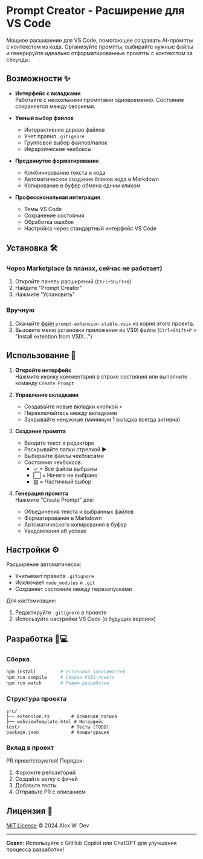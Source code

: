 # Prompt Creator - Расширение для VS Code

Мощное расширение для VS Code, помогающее создавать AI-промпты с контекстом из кода. Организуйте промпты, выбирайте нужные файлы и генерируйте идеально отформатированные промпты с контекстом за секунды.

## Возможности ✨

- **Интерфейс с вкладками**  
  Работайте с несколькими промптами одновременно. Состояние сохраняется между сессиями.

- **Умный выбор файлов**  
  - Интерактивное дерево файлов
  - Учет правил `.gitignore`
  - Групповой выбор файлов/папок
  - Иерархические чекбоксы

- **Продвинутое форматирование**  
  - Комбинирование текста и кода
  - Автоматическое создание блоков кода в Markdown
  - Копирование в буфер обмена одним кликом

- **Профессиональная интеграция**  
  - Темы VS Code
  - Сохранение состояния
  - Обработка ошибок
  - Настройка через стандартный интерфейс VS Code

## Установка 🛠️

### Через Marketplace (в планах, сейчас не работает)
1. Откройте панель расширений (`Ctrl+Shift+X`)
2. Найдите "Prompt Creator"
3. Нажмите "Установить"

### Вручную
1. Скачайте [файл](prompt-extension-stable.vsix) `prompt-extension-stable.vsix` из корня этого проекта.
2. Вызовите меню установки приложения из VSIX файла (`Ctrl+Shift+P` > "Install extention from VSIX...") 

## Использование 📖

1. **Откройте интерфейс**  
   Нажмите иконку комментария в строке состояния или выполните команду `Create Prompt`

2. **Управление вкладками**  
   - Создавайте новые вкладки кнопкой `+`
   - Переключайтесь между вкладками
   - Закрывайте ненужные (минимум 1 вкладка всегда активна)

3. **Создание промпта**  
   - Вводите текст в редакторе
   - Раскрывайте папки стрелкой ▶
   - Выбирайте файлы чекбоксами
   - Состояния чекбоксов:
     - ✓ = Все файлы выбраны
     - ⬜ = Ничего не выбрано
     - ▨ = Частичный выбор

4. **Генерация промпта**  
   Нажмите "Create Prompt" для:
   - Объединения текста и выбранных файлов
   - Форматирования в Markdown
   - Автоматического копирования в буфер
   - Уведомления об успехе

## Настройки ⚙️

Расширение автоматически:
- Учитывает правила `.gitignore`
- Исключает `node_modules` и `.git`
- Сохраняет состояние между перезапусками

Для кастомизации:
1. Редактируйте `.gitignore` в проекте
2. Используйте настройки VS Code (в будущих версиях)

## Разработка 🧑💻

### Сборка
```bash
npm install         # Установка зависимостей
npm run compile     # Сборка VSIX-пакета
npm run watch       # Режим разработки
```

### Структура проекта
```
src/
├── extension.ts        # Основная логика
├── webviewTemplate.html # Интерфейс
test/                   # Тесты (TODO)
package.json            # Конфигурация
```

### Вклад в проект
PR приветствуются! Порядок:
1. Форкните репозиторий
2. Создайте ветку с фичей
3. Добавьте тесты
4. Отправьте PR с описанием

## Лицензия 📄
[MIT License](LICENSE.txt) © 2024 Alex W. Dev

---

**Совет:** Используйте с GitHub Copilot или ChatGPT для улучшения процесса разработки!